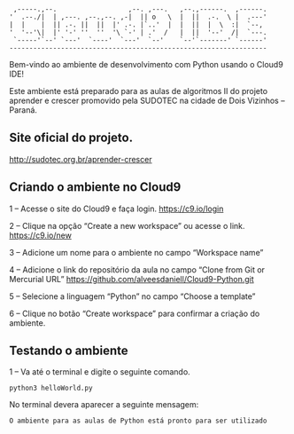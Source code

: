 
     ,-----.,--.                  ,--. ,---.   ,--.,------.  ,------.
    '  .--./|  | ,---. ,--.,--. ,-|  || o   \  |  ||  .-.  \ |  .---'
    |  |    |  || .-. ||  ||  |' .-. |`..'  |  |  ||  |  \  :|  `--, 
    '  '--'\|  |' '-' ''  ''  '\ `-' | .'  /   |  ||  '--'  /|  `---.
     `-----'`--' `---'  `----'  `---'  `--'    `--'`-------' `------'
    ----------------------------------------------------------------- 


Bem-vindo ao ambiente de desenvolvimento com Python usando o Cloud9 IDE!

Este ambiente está preparado para as aulas de algoritmos II do projeto aprender e crescer promovido pela SUDOTEC na cidade de Dois Vizinhos – Paraná.  

## Site oficial do projeto.
http://sudotec.org.br/aprender-crescer

## Criando o ambiente no Cloud9

1 – Acesse o site do Cloud9 e faça login. https://c9.io/login 

2 – Clique na opção “Create a new workspace” ou acesse o link. https://c9.io/new 

3 – Adicione um nome para o ambiente no campo “Workspace name”

4 – Adicione o link do repositório da aula no campo “Clone from Git or Mercurial URL” https://github.com/alveesdaniell/Cloud9-Python.git

5 – Selecione a linguagem “Python” no campo “Choose a template”

6 – Clique no botão “Create workspace” para confirmar a criação do ambiente. 

## Testando o ambiente

1 – Va até o terminal e digite o seguinte comando. 

```
python3 helloWorld.py
```

No terminal devera aparecer a seguinte mensagem:
```
O ambiente para as aulas de Python está pronto para ser utilizado
```
